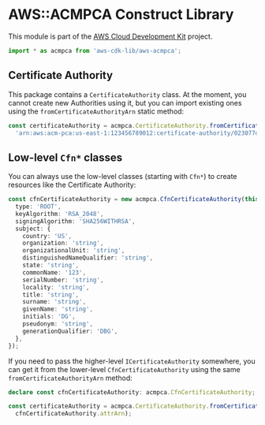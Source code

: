 # AWS::ACMPCA Construct Library



This module is part of the [AWS Cloud Development Kit](https://github.com/aws/aws-cdk) project.

```ts nofixture
import * as acmpca from 'aws-cdk-lib/aws-acmpca';
```

## Certificate Authority

This package contains a `CertificateAuthority` class.
At the moment, you cannot create new Authorities using it,
but you can import existing ones using the `fromCertificateAuthorityArn` static method:

```ts
const certificateAuthority = acmpca.CertificateAuthority.fromCertificateAuthorityArn(this, 'CA',
  'arn:aws:acm-pca:us-east-1:123456789012:certificate-authority/023077d8-2bfa-4eb0-8f22-05c96deade77');
```

## Low-level `Cfn*` classes

You can always use the low-level classes
(starting with `Cfn*`) to create resources like the Certificate Authority:

```ts
const cfnCertificateAuthority = new acmpca.CfnCertificateAuthority(this, 'CA', {
  type: 'ROOT',
  keyAlgorithm: 'RSA_2048',
  signingAlgorithm: 'SHA256WITHRSA',
  subject: {
    country: 'US',
    organization: 'string',
    organizationalUnit: 'string',
    distinguishedNameQualifier: 'string',
    state: 'string',
    commonName: '123',
    serialNumber: 'string',
    locality: 'string',
    title: 'string',
    surname: 'string',
    givenName: 'string',
    initials: 'DG',
    pseudonym: 'string',
    generationQualifier: 'DBG',
  },
});
```

If you need to pass the higher-level `ICertificateAuthority` somewhere,
you can get it from the lower-level `CfnCertificateAuthority` using the same `fromCertificateAuthorityArn` method:

```ts
declare const cfnCertificateAuthority: acmpca.CfnCertificateAuthority;

const certificateAuthority = acmpca.CertificateAuthority.fromCertificateAuthorityArn(this, 'CertificateAuthority',
  cfnCertificateAuthority.attrArn);
```
